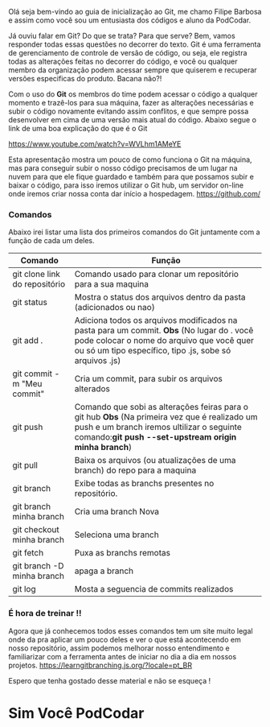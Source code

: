 
  Olá seja bem-vindo ao guia de inicialização ao Git, me chamo Filipe Barbosa e assim como você sou um entusiasta dos códigos e aluno da PodCodar.

  Já ouviu falar em Git? Do que se trata? Para que serve? Bem, vamos responder todas essas questões no decorrer do texto. 
Git é uma ferramenta de gerenciamento de controle de versão de código, ou seja, ele registra todas as alterações feitas no decorrer do código, e você ou qualquer membro da organização podem acessar sempre que quiserem e recuperar versões especificas do produto. Bacana não?!

  Com o uso do **Git** os membros do time podem acessar o código a qualquer momento e trazê-los para sua máquina, fazer as alterações necessárias e subir o código novamente evitando assim conflitos, e que sempre possa desenvolver em cima de uma versão mais atual do código.
Abaixo segue o link de uma boa explicação do que é o Git

<https://www.youtube.com/watch?v=WVLhm1AMeYE>

  Esta apresentação mostra um pouco de como funciona o Git na máquina, mas para conseguir subir o nosso código precisamos de um lugar na nuvem para que ele fique guardado e também para que possamos subir e baixar o código, para isso iremos utilizar o Git hub, um servidor on-line onde iremos criar nossa conta  dar início a hospedagem.
<https://github.com/>

### Comandos 
  Abaixo irei listar uma lista dos primeiros comandos do Git juntamente com a função de cada um deles.
  
 Comando | Função
--------- | ------
git clone link do repositório  | Comando usado para clonar um repositório para a sua maquina 
git status | Mostra o status dos arquivos dentro da pasta (adicionados ou nao)
git add . | Adiciona todos os arquivos modificados na pasta para um commit. **Obs** (No lugar do . você pode colocar o nome do arquivo que você quer ou só um tipo específico, tipo .js, sobe só arquivos .js)
git commit -m "Meu commit" | Cria um commit, para subir os arquivos alterados
git push | Comando  que sobi as alterações feiras para o git hub **Obs** (Na primeira vez que é realizado um push e um branch iremos ultilizar o seguinte comando:**git push --set-upstream origin minha branch**)
git pull | Baixa os arquivos (ou atualizações  de uma branch) do repo para a maquina 
git branch | Exibe todas as branchs presentes no repositório.
git branch minha branch| Cria uma branch Nova 
git checkout minha branch| Seleciona uma branch
git  fetch | Puxa as branchs remotas
git branch -D minha branch| apaga a branch 
git log| Mosta a seguencia de commits realizados

### É hora de treinar !!
Agora que já conhecemos todos esses comandos tem um site muito legal onde da pra aplicar um pouco deles e ver o que está acontecendo em nosso repositório, assim podemos melhorar nosso entendimento e familiarizar com a ferramenta antes de iniciar no dia a dia em nossos projetos.
<https://learngitbranching.js.org/?locale=pt_BR>

Espero que tenha gostado desse material e não se esqueça !

# Sim Você PodCodar


